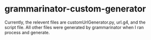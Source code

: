 # grammarinator-custom-generator


Currently, the relevent files are customUrlGenerator.py, url.g4, and the script file. All other files were generated by grammarinator when I ran process and generate. 
